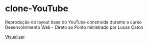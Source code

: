 # clone-YouTube
Reprodução do layout base do YouTube construída durante o curso Desenvolvimento Web - Direto ao Ponto ministrado por Lucas Caton

[Visualizar](https://fernandamendex.github.io/clone-YouTube/)
